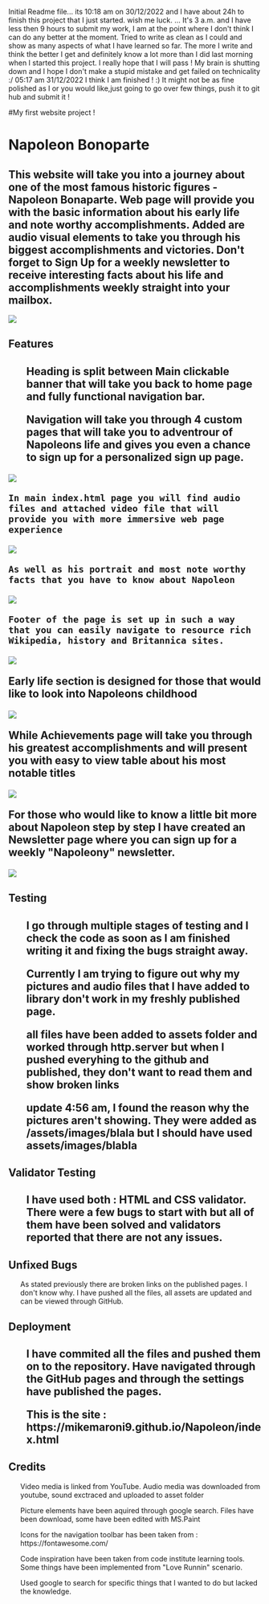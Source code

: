 Initial Readme file... its 10:18 am on 30/12/2022 and I have about 24h to finish this project that I just started. wish me luck.
...
It's 3 a.m. and I have less then 9 hours to submit my work, I am at the point where I don't think I can do any better at the moment. Tried to write as clean as I could and show as many aspects of what I have learned so far. The more I write and think the better I get and definitely know a lot more than I did last morning when I started this project. I really hope that I will pass ! My brain is shutting down and I hope I don't make a stupid mistake and get failed on technicality :/
05:17 am 31/12/2022 I think I am finished ! :) It might not be as fine polished as I or you would like,just going to go over few things, push it to git hub and submit it ! 

#My first website project ! 

<h1>Napoleon Bonoparte</h1>

<h2>This website will take you into a journey about one of the most famous historic figures - Napoleon Bonaparte. Web page will provide you with the basic information about his early life and note worthy accomplishments. 
Added are audio visual elements to take you through his biggest accomplishments and victories. Don't forget to Sign Up for a weekly newsletter to receive interesting facts about his life and accomplishments weekly straight into your mailbox.</h2>

<img src="https://serving.photos.photobox.com/201371568211dd469e032d600547cc440b701f62472206f0f19d0abfe2eee512983d641e.jpg">

<h2>Features<h2>
    <ul>Heading is split between Main clickable banner that will take you back to home page and fully functional navigation bar.</ul>
    <ul>Navigation will take you through 4 custom pages that will take you to adventrour of Napoleons life and gives you even a chance to sign up for a personalized sign up page.</ul>

<img src="https://serving.photos.photobox.com/35752700d1f20be631906f35ce39a45dec28b54628c489433796412ff36af618200b2fc6.jpg">
    
    In main index.html page you will find audio files and attached video file that will provide you with more immersive web page experience

<img src="https://serving.photos.photobox.com/47857604b129561c1bab3511b040f5a16d65d7f832dd6db3e309aab9d40d904eda5e60fb.jpg">
    
    As well as his portrait and most note worthy facts that you have to know about Napoleon

<img src="https://serving.photos.photobox.com/36016220a2ec7a7f2d8799ca87cc79ba23695e7395ca042ae524b3dfde7b561ca6fb8cf1.jpg">
    
    Footer of the page is set up in such a way that you can easily navigate to resource rich Wikipedia, history and Britannica sites.

<img src="https://serving.photos.photobox.com/5644601375bfed0a90194c4676bc30c58ba1ac80950af3fe5f6eadd8e7e75d6e75df95fe.jpg">
    
Early life section is designed for those that would like to look into Napoleons childhood
    
<img src="https://serving.photos.photobox.com/753204683504c0332793ac667894610951abc717c3c2003d81c91c4680ff345973db6e18.jpg">
    
While Achievements page will take you through his greatest accomplishments and will present you with easy to view table about his most notable titles

<img src="https://serving.photos.photobox.com/33459999fd4883328c9c38511569776e1af6f7720a069baf4347dbbfd916b0203fe43091.jpg">
    
For those who would like to know a little bit more about Napoleon step by step I have created an Newsletter page where you can sign up for a weekly "Napoleony" newsletter.</ul>

<img src="https://serving.photos.photobox.com/912004909d5b29e934f829415beb209d327b48c03c48ab595ae5dbb524a5dec13b52afaf.jpg">
    

<h2>Testing<h2>
    <ul>I go through multiple stages of testing and I check the code as soon as I am finished writing it and fixing the bugs straight away.</ul>
    <ul>Currently I am trying to figure out why my pictures and audio files that I have added to library don't work in my freshly published page.</ul>
    <ul>all files have been added to assets folder and worked through http.server but when I pushed everyhing to the github and published, they don't want to read them and show broken links</ul>
    <ul>update 4:56 am, I found the reason why the pictures aren't showing. They were added as /assets/images/blala but I should have used assets/images/blabla</ul>

<h2>Validator Testing<h2>
    <ul>I have used both : HTML and CSS validator. There were a few bugs to start with but all of them have been solved and validators reported that there are not any issues.</ul>

<h2>Unfixed Bugs</h2>
    <ul>As stated previously there are broken links on the published pages. I don't know why. I have pushed all the files, all assets are updated and can be viewed through GitHub.</ul>

<h2>Deployment<h2>
    <ul>I have commited all the files and pushed them on to the repository. Have navigated through the GitHub pages and through the settings have published the pages.</ul>
    <ul>This is the site : https://mikemaroni9.github.io/Napoleon/index.html </ul>

<h2>Credits</h2>
    <ul>Video media is linked from YouTube. Audio media was downloaded from youtube, sound exctraced and uploaded to asset folder</ul>
    <ul>Picture elements have been aquired through google search. Files have been download, some have been edited with MS.Paint</ul>
    <ul>Icons for the navigation toolbar has been taken from : https://fontawesome.com/ </ul>
    <ul>Code inspiration have been taken from code institute learning tools. Some things have been implemented from "Love Runnin" scenario.</ul>
    <ul>Used google to search for specific things that I wanted to do but lacked the knowledge.</ul>